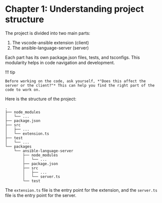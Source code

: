 # Chapter 1: Understanding project structure

The project is divided into two main parts:

1. The vscode-ansible extension (client)
2. The ansible-language-server (server)

Each part has its own package.json files, tests, and tsconfigs. This modularity
helps in code navigation and development.

!!! tip

    Before working on the code, ask yourself, *"Does this affect the server or the client?"* This can help you find the right part of the code to work on.

Here is the structure of the project:

```text
.
├── node_modules
│   └── ...
├── package.json
├── src
│   ├── ...
│   └── extension.ts
├── test
│   └── ...
└── packages
    └── ansible-language-server
        ├── node_modules
        │   └── ...
        ├── package.json
        ├── src
        │   ├── ...
        │   └── server.ts
        └── test
```

The `extension.ts` file is the entry point for the extension, and the
`server.ts` file is the entry point for the server.

